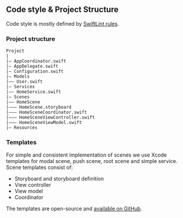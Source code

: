 ## Code style & Project Structure

Code style is mostly defined by [SwiftLint rules](.swiftlint.yml).

### Project structure

```
Project
|
|– AppCoordinator.swift
|– AppDelegate.swift
|– Configuration.swift
|– Models
|–– User.swift
|– Services
|–– HomeService.swift
|– Scenes
|–– HomeScene
|––– HomeScene.storyboard
|––– HomeSceneCoordinator.swift
|––– HomeSceneViewController.swift
|––– HomeSceneViewModel.swift
|– Resources

```

### Templates

For simple and consistent implementation of scenes we use Xcode templates for modal scene, push scene, root scene and simple service. Scene templates consist of:

- Storyboard and storyboard definition
- View controller
- View model
- Coordinator

The templates are open-source and [available on GitHub](https://github.com/thefuntasty/MVVM-C-Template).
